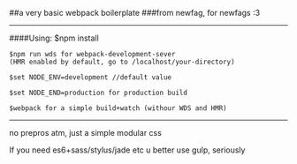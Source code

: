 ##a very basic webpack boilerplate
###from newfag, for newfags :3
***
####Using:
	$npm install
	
	$npm run wds for webpack-development-sever
	(HMR enabled by default, go to /localhost/your-directory)
	
	$set NODE_ENV=development //default value
	
	$set NODE_END=production for production build
	
	$webpack for a simple build+watch (withour WDS and HMR)
	
***
no prepros atm, just a simple modular css

If you need es6+sass/stylus/jade etc u better use gulp, seriously
